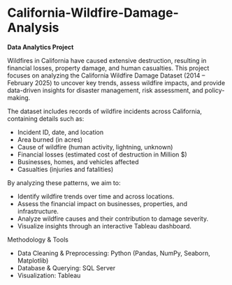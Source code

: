# California-Wildfire-Damage-Analysis
**Data Analytics Project**

Wildfires in California have caused extensive destruction, resulting in financial losses, property damage, and human casualties. This project focuses on analyzing the California Wildfire Damage Dataset (2014 – February 2025) to uncover key trends, assess wildfire impacts, and provide data-driven insights for disaster management, risk assessment, and policy-making.

The dataset includes records of wildfire incidents across California, containing details such as:
- Incident ID, date, and location
- Area burned (in acres)
- Cause of wildfire (human activity, lightning, unknown)
- Financial losses (estimated cost of destruction in Million $)
- Businesses, homes, and vehicles affected
- Casualties (injuries and fatalities)
  
By analyzing these patterns, we aim to:
- Identify wildfire trends over time and across locations.
- Assess the financial impact on businesses, properties, and infrastructure.
- Analyze wildfire causes and their contribution to damage severity.
- Visualize insights through an interactive Tableau dashboard.

Methodology & Tools
- Data Cleaning & Preprocessing: Python (Pandas, NumPy, Seaborn, Matplotlib)
- Database & Querying: SQL Server
- Visualization: Tableau
